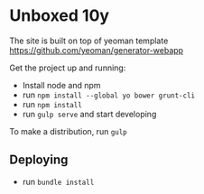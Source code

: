 # Unboxed 10y #

The site is built on top of yeoman template https://github.com/yeoman/generator-webapp

Get the project up and running:

- Install node and npm
- run ```npm install --global yo bower grunt-cli```
- run ```npm install```
- run ```gulp serve``` and start developing

To make a distribution, run ```gulp``` 


## Deploying ##

- run ```bundle install```
